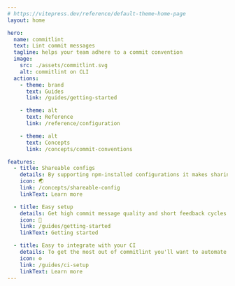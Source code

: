 ```yaml
---
# https://vitepress.dev/reference/default-theme-home-page
layout: home

hero:
  name: commitlint
  text: Lint commit messages
  tagline: helps your team adhere to a commit convention
  image:
    src: ./assets/commitlint.svg
    alt: commitlint on CLI
  actions:
    - theme: brand
      text: Guides
      link: /guides/getting-started

    - theme: alt
      text: Reference
      link: /reference/configuration

    - theme: alt
      text: Concepts
      link: /concepts/commit-conventions

features:
  - title: Shareable configs
    details: By supporting npm-installed configurations it makes sharing of commit conventions easy.
    icon: 🌏
    link: /concepts/shareable-config
    linkText: Learn more

  - title: Easy setup
    details: Get high commit message quality and short feedback cycles by linting commit messages right when they are authored.
    icon: 🚀
    link: /guides/getting-started
    linkText: Getting started

  - title: Easy to integrate with your CI
    details: To get the most out of commitlint you'll want to automate it in your project lifecycle.
    icon: ⚙️
    link: /guides/ci-setup
    linkText: Learn more
---
```

